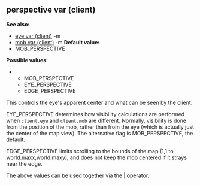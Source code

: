 ## perspective var (client)
**See also:**
*   [eye var (client)](/ref/client/var/eye.md) -m
*   [mob var (client)](/ref/client/var/mob.md) -m<!-- -->
**Default value:**
*   MOB_PERSPECTIVE
<!-- -->
**Possible values:**
*   -   MOB_PERSPECTIVE
    -   EYE_PERSPECTIVE
    -   EDGE_PERSPECTIVE


This controls the eye\'s apparent center and what can be seen
by the client. 

EYE_PERSPECTIVE determines how visibility
calculations are performed when `client.eye` and `client.mob` are
different. Normally, visibility is done from the position of the mob,
rather than from the eye (which is actually just the center of the map
view). The alternative flag is MOB_PERSPECTIVE, the default.


EDGE_PERSPECTIVE limits scrolling to the bounds of the map (1,1
to world.maxx,world.maxy), and does not keep the mob centered if it
strays near the edge. 

The above values can be used together via
the \| operator.